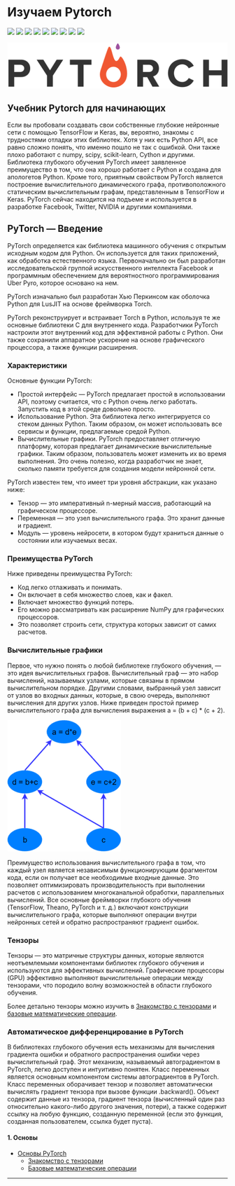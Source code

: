 # Изучаем Pytorch
<p>
  <img  src="https://img.shields.io/github/stars/BEPb/pytorch_tutorial" />
  <img src="https://img.shields.io/github/contributors/BEPb/pytorch_tutorial" />
  <img src="https://img.shields.io/github/last-commit/BEPb/pytorch_tutorial" />
  <img src="https://visitor-badge.laobi.icu/badge?page_id=BEPb.pytorch_tutorial" />
  <img src="https://img.shields.io/github/languages/count/BEPb/pytorch_tutorial" />
  <img src="https://img.shields.io/github/languages/top/BEPb/pytorch_tutorial" />

  <img src="https://img.shields.io/badge/license-MIT-blue.svg?color=f64152" />
  <img  src="https://img.shields.io/github/issues/BEPb/pytorch_tutorial" />
  <img  src="https://img.shields.io/github/issues-pr/BEPb/pytorch_tutorial" />
</p>


![GUI](../img/pytorch.png)


## Учебник Pytorch для начинающих
Если вы пробовали создавать свои собственные глубокие нейронные сети с помощью TensorFlow и Keras, вы, вероятно, 
знакомы с трудностями отладки этих библиотек. Хотя у них есть Python API, все равно сложно понять, что именно пошло 
не так с ошибкой. Они также плохо работают с numpy, scipy, scikit-learn, Cython и другими. Библиотека глубокого 
обучения PyTorch имеет заявленное преимущество в том, что она хорошо работает с Python и создана для апологетов 
Python. Кроме того, приятным свойством PyTorch является построение вычислительного динамического графа, 
противоположного статическим вычислительным графам, представленным в TensorFlow и Keras. PyTorch сейчас находится на 
подъеме и используется в разработке Facebook, Twitter, NVIDIA и другими компаниями.      

## PyTorch — Введение
PyTorch определяется как библиотека машинного обучения с открытым исходным кодом для Python. Он используется для 
таких приложений, как обработка естественного языка. Первоначально он был разработан исследовательской группой 
искусственного интеллекта Facebook и программным обеспечением для вероятностного программирования Uber Pyro, которое 
основано на нем.   

PyTorch изначально был разработан Хью Перкинсом как оболочка Python для LusJIT на основе фреймворка Torch.

PyTorch реконструирует и встраивает Torch в Python, используя те же основные библиотеки C для внутреннего кода. 
Разработчики PyTorch настроили этот внутренний код для эффективной работы с Python. Они также сохранили аппаратное 
ускорение на основе графического процессора, а также функции расширения.   


### Характеристики
Основные функции PyTorch:
- Простой интерфейс — PyTorch предлагает простой в использовании API, поэтому считается, что с Python очень легко 
работать. Запустить код в этой среде довольно просто.
- Использование Python. Эта библиотека легко интегрируется со стеком данных Python. Таким образом, он может 
   использовать все сервисы и функции, предлагаемые средой Python.
- Вычислительные графики. PyTorch предоставляет отличную платформу, которая предлагает динамические вычислительные 
 графики. Таким образом, пользователь может изменить их во время выполнения. Это очень полезно, когда разработчик 
  не знает, сколько памяти требуется для создания модели нейронной сети.

PyTorch известен тем, что имеет три уровня абстракции, как указано ниже:
- Тензор — это императивный n-мерный массив, работающий на графическом процессоре.
- Переменная — это узел вычислительного графа. Это хранит данные и градиент.
- Модуль — уровень нейросети, в котором будут храниться данные о состоянии или изучаемых весах.

### Преимущества PyTorch
Ниже приведены преимущества PyTorch:

- Код легко отлаживать и понимать.
- Он включает в себя множество слоев, как и факел.
- Включает множество функций потерь.
- Его можно рассматривать как расширение NumPy для графических процессоров.
- Это позволяет строить сети, структура которых зависит от самих расчетов.


### Вычислительные графики
Первое, что нужно понять о любой библиотеке глубокого обучения, — это идея вычислительных графов. Вычислительный 
граф — это набор вычислений, называемых узлами, которые связаны в прямом вычислительном порядке. Другими словами, 
выбранный узел зависит от узлов во входных данных, которые, в свою очередь, выполняют вычисления для других узлов. 
Ниже приведен простой пример вычислительного графа для вычисления выражения a = (b + c) * (c + 2). 

![GUI](../img/1.png)

Преимущество использования вычислительного графа в том, что каждый узел является независимым функционирующим 
фрагментом кода, если он получает все необходимые входные данные. Это позволяет оптимизировать производительность 
при выполнении расчетов с использованием многоканальной обработки, параллельных вычислений. Все основные фреймворки 
глубокого обучения (TensorFlow, Theano, PyTorch и т. д.) включают конструкции вычислительного графа, которые 
выполняют операции внутри нейронных сетей и обратно распространяют градиент ошибок. 

### Тензоры
Тензоры — это матричные структуры данных, которые являются неотъемлемыми компонентами библиотек глубокого обучения и 
используются для эффективных вычислений. Графические процессоры (GPU) эффективно выполняют вычислительные операции 
между тензорами, что породило волну возможностей в области глубокого обучения. 

Более детально тензоры можно изучить в [Знакомство с тензорами](https://github.com/BEPb/pytorch_tutorial/01_основы/01_tensor.py) и 
[базовые математические операции](https://github.com/BEPb/pytorch_tutorial/01_основы/02_BasicMath.py).


### Автоматическое дифференцирование в PyTorch
В библиотеках глубокого обучения есть механизмы для вычисления градиента ошибки и обратного распространения ошибки 
через вычислительный граф. Этот механизм, называемый автоградиентом в PyTorch, легко доступен и интуитивно понятен. 
Класс переменных является основным компонентом системы автоградиентов в PyTorch. Класс переменных оборачивает тензор 
и позволяет автоматически вычислять градиент тензора при вызове функции .backward(). Объект содержит данные из 
тензора, градиент тензора (вычисленный один раз относительно какого-либо другого значения, потери), а также содержит 
ссылку на любую функцию, созданную переменной (если это функция, созданная пользователем, ссылка будет пуста). 




#### 1. Основы
* [Основы PyTorch](https://github.com/BEPb/pytorch_tutorial/01_основы/README.py)
    - [Знакомство с тензорами](https://github.com/BEPb/pytorch_tutorial/01_основы/01_tensor.py)
    - [Базовые математические операции](https://github.com/BEPb/pytorch_tutorial/01_основы/02_BasicMath.py)



____
